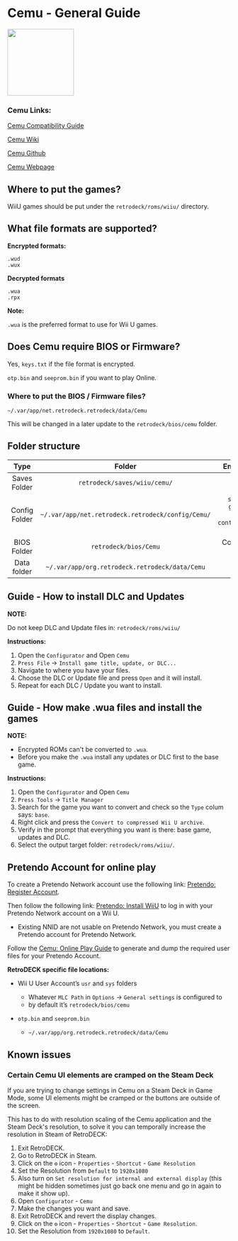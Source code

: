 # Cemu - General Guide

<img src="../../../wiki_images/logos/cemu-logo.png" width="150">


### Cemu Links:

[Cemu Compatibility Guide](https://compat.cemu.info/)

[Cemu Wiki](https://wiki.cemu.info/wiki/Main_Page)

[Cemu Github](https://github.com/cemu-project/Cemu)

[Cemu Webpage](https://cemu.info/)


## Where to put the games?

WiiU games should be put under the `retrodeck/roms/wiiu/` directory.

## What file formats are supported?

**Encrypted formats:**

```
.wud 
.wux 
```

**Decrypted formats**

```
.wua 
.rpx 
```

**Note:** 

`.wua` is the preferred format to use for Wii U games. 

## Does Cemu require BIOS or Firmware?

Yes, `keys.txt` if the file format is encrypted.

`otp.bin` and `seeprom.bin` if you want to play Online.

### Where to put the BIOS / Firmware files?

`~/.var/app/net.retrodeck.retrodeck/data/Cemu`

This will be changed in a later update to the `retrodeck/bios/cemu` folder.

## Folder structure

| Type    | Folder                 |  Emulator Folder      |    Comment     | 
|  :---:  | :---:                  | :---:                 |      :---:     |
| Saves Folder |`retrodeck/saves/wiiu/cemu/` |                               |  
| Config Folder |`~/.var/app/net.retrodeck.retrodeck/config/Cemu/`         |   `settings.xml`, `gameProfiles` folder, `controllerProfiles` folder|
| BIOS Folder | `retrodeck/bios/Cemu` | Contains `usr` and `sys` folders |
| Data folder |`~/.var/app/org.retrodeck.retrodeck/data/Cemu` |     |

## Guide - How to install DLC and Updates

**NOTE:**

Do not keep DLC and Update files in: `retrodeck/roms/wiiu/`

**Instructions:**

1. Open the `Configurator` and Open `Cemu`
2. `Press File` -> `Install game title, update, or DLC...`
3. Navigate to where you have your files.
4. Choose the DLC or Update file and press `Open` and it will install.
5. Repeat for each DLC / Update you want to install.

## Guide - How make .wua files and install the games

**NOTE:** 

- Encrypted ROMs can't be converted to `.wua`. 
- Before you make the `.wua` install any updates or DLC first to the base game. 

**Instructions:**

1. Open the `Configurator` and Open `Cemu`
2. `Press Tools` -> `Title Manager`
3. Search for the game you want to convert and check so the `Type` colum says: `base`.
4. Right click and press the `Convert to compressed Wii U archive`.
5. Verify in the prompt that everything you want is there: base game, updates and DLC.
6. Select the output target folder: `retrodeck/roms/wiiu/`.


## Pretendo Account for online play

To create a Pretendo Network account use the following link: [Pretendo: Register Account](https://pretendo.network/account/register).

Then follow the following link: [Pretendo: Install WiiU](https://pretendo.network/docs/install/wiiu) to log in with your Pretendo Network account on a Wii U.

- Existing NNID are not usable on Pretendo Network, you must create a Pretendo account for Pretendo Network.

Follow the [Cemu: Online Play Guide](https://cemu.cfw.guide/online-play.html) to generate and dump the required user files for your Pretendo Account.

**RetroDECK specific file locations:**

-  Wii U User Account’s `usr` and `sys` folders
    - Whatever `MLC Path` in `Options` -> `General settings` is configured to
    - by default it’s `retrodeck/bios/cemu`
  
- `otp.bin` and `seeprom.bin`
    - `~/.var/app/org.retrodeck.retrodeck/data/Cemu` 

## Known issues
    
### Certain Cemu UI elements are cramped on the Steam Deck

If you are trying to change settings in Cemu on a Steam Deck in Game Mode, some UI elements might be cramped or the buttons are outside of the screen. 

This has to do with resolution scaling of the Cemu application and the Steam Deck's resolution, to solve it you can temporally increase the resolution in Steam of RetroDECK:

1. Exit RetroDECK.
2. Go to RetroDECK in Steam.
3. Click on the `⚙️` icon - `Properties` - `Shortcut` - `Game Resolution`
4. Set the Resolution from `Default` to `1920x1080`
5. Also turn on `Set resolution for internal and external display` (this might be hidden sometimes just go back one menu and go in again to make it show up).
6. Open `Configurator` - `Cemu`
7. Make the changes you want and save.
8. Exit RetroDECK and revert the display changes.
9. Click on the `⚙️` icon - `Properties` - `Shortcut` - `Game Resolution`.
10. Set the Resolution from `1920x1080` to `Default`.
